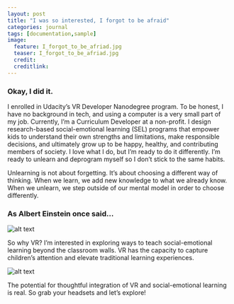 ```yaml
---
layout: post
title: "I was so interested, I forgot to be afraid"
categories: journal
tags: [documentation,sample]
image:
  feature: I_forgot_to_be_afriad.jpg
  teaser: I_forgot_to_be_afriad.jpg
  credit:
  creditlink:
---
```



### Okay, I did it. 

I enrolled in Udacity’s VR Developer Nanodegree program. To be honest, I have no background in tech, and using a computer is a very small part of my job. Currently, I’m a Curriculum Developer at a non-profit. I design research-based social-emotional learning (SEL) programs that empower kids to understand their own strengths and limitations, make responsible decisions, and ultimately grow up to be happy, healthy, and contributing members of society. I love what I do, but I’m ready to do it differently. I’m ready to unlearn and deprogram myself so I don’t stick to the same habits.

Unlearning is not about forgetting. It’s about choosing a different way of thinking. When we learn, we add new knowledge to what we already know. When we unlearn, we step outside of our mental model in order to choose differently. 

### As Albert Einstein once said...

![alt text](https://github.com/elisepotts/elisepotts.github.io/raw/master/images/einstein.jpg "Einstein - we cannot solve our problems with the same thinking we used when we created them.")

So why VR? I’m interested in exploring ways to teach social-emotional learning beyond the classroom walls. VR has the capacity to capture children’s attention and elevate traditional learning experiences.

![alt text](https://github.com/elisepotts/elisepotts.github.io/raw/master/images/human_brain_remembers.jpg "The human brain remember ten percent of what it hears, twenty percent of what it reads, and ninety percent of what it does.")

The potential for thoughtful integration of VR and social-emotional learning is real. So grab your headsets and let’s explore!
